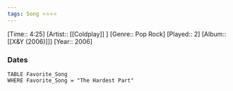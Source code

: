 ```yaml
---
tags: Song ⭐⭐⭐⭐ 
---
```

[Time:: 4:25]
[Artist:: [[Coldplay]] ]
[Genre:: Pop Rock]
[Played:: 2]
[Album:: [[X&Y (2006)]]]
[Year:: 2006]
### Dates
````dataview
TABLE Favorite_Song
WHERE Favorite_Song = "The Hardest Part"
````